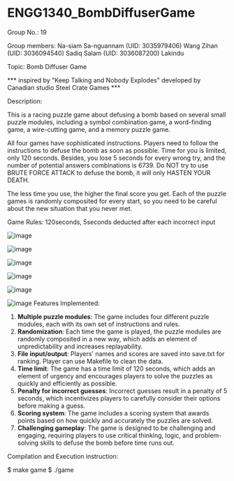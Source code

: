 # ENGG1340_BombDiffuserGame
Group No.: 19

Group members:
Na-siam Sa-nguannam (UID: 3035979406)
Wang Zihan (UID: 3036094540)
Sadiq Salam (UID: 3036087200)
Lakindu
 
Topic: Bomb Diffuser Game 

*** inspired by "Keep Talking and Nobody Explodes" developed by Canadian studio Steel Crate Games ***


Description:

This is a racing puzzle game about defusing a bomb based on several small puzzle modules, 
including a symbol combination game, a word-finding game, a wire-cutting game, and a memory puzzle game. 

All four games have sophisticated instructions. Players need to follow the instructions to defuse the bomb as soon as possible.
Time for you is limited, only 120 seconds. Besides, you lose 5 seconds for every wrong try, and the number of potential answers
combinations is 6739. Do NOT try to use BRUTE FORCE ATTACK to defuse the bomb, it will only HASTEN YOUR DEATH.

The less time you use, the higher the final score you get. Each of the puzzle games is randomly composited for every start, 
so you need to be careful about the new situation that you never met.


Game Rules:
120seconds, 5seconds deducted after each incorrect input

![image](https://github.com/PorpanTH/ENGG1340_BombDiffuserGame/blob/main/instru_image/Warriors.png)

![image](https://github.com/PorpanTH/ENGG1340_BombDiffuserGame/blob/main/instru_image/ENGG1340%20Project%20PDF%20Clue_page-0001.jpg)

![image](https://github.com/PorpanTH/ENGG1340_BombDiffuserGame/blob/main/instru_image/ENGG1340%20Project%20PDF%20Clue_page-0002.jpg)

![image](https://github.com/PorpanTH/ENGG1340_BombDiffuserGame/blob/main/instru_image/ENGG1340%20Project%20PDF%20Clue_page-0003.jpg)

![image](https://github.com/PorpanTH/ENGG1340_BombDiffuserGame/blob/main/instru_image/ENGG1340%20Project%20PDF%20Clue_page-0004.jpg)

![image](https://github.com/PorpanTH/ENGG1340_BombDiffuserGame/blob/main/instru_image/ENGG1340%20Project%20PDF%20Clue_page-0005.jpg)
Features Implemented:
1.	**Multiple puzzle modules**: The game includes four different puzzle modules, each with its own set of instructions and rules.
2.	**Randomization**: Each time the game is played, the puzzle modules are randomly composited in a new way, 
    which adds an element of unpredictability and increases replayability.
3. **File input/output**: Players' names and scores are saved into save.txt for ranking. Player can use Makefile to clean the data.
4.	**Time limit**: The game has a time limit of 120 seconds, which adds an element of urgency and encourages players to solve 
    the puzzles as quickly and efficiently as possible.
5.	**Penalty for incorrect guesses**: Incorrect guesses result in a penalty of 5 seconds, 
    which incentivizes players to carefully consider their options before making a guess.
6.	**Scoring system**: The game includes a scoring system that awards points based on
    how quickly and accurately the puzzles are solved.
7.	**Challenging gameplay**: The game is designed to be challenging and engaging, requiring players to use 
    critical thinking, logic, and problem-solving skills to defuse the bomb before time runs out.

Compilation and Execution instruction:

$ make game
$ ./game

